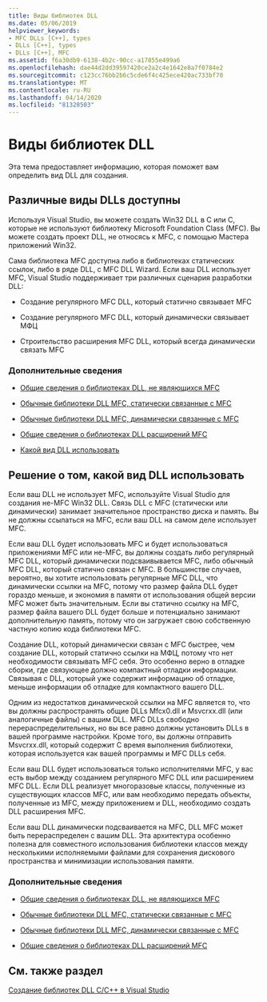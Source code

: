```yaml
---
title: Виды библиотек DLL
ms.date: 05/06/2019
helpviewer_keywords:
- MFC DLLs [C++], types
- DLLs [C++], types
- DLLs [C++], MFC
ms.assetid: f6a30db9-6138-4b2c-90cc-a17855e499a6
ms.openlocfilehash: dae44d2dd39597420ce2a2c4e1642e8a7f0784e2
ms.sourcegitcommit: c123cc76bb2b6c5cde6f4c425ece420ac733bf70
ms.translationtype: MT
ms.contentlocale: ru-RU
ms.lasthandoff: 04/14/2020
ms.locfileid: "81328503"
---
```

# <a name="kinds-of-dlls"></a>Виды библиотек DLL

Эта тема предоставляет информацию, которая поможет вам определить вид DLL для создания.

## <a name="different-kinds-of-dlls-available"></a><a name="_core_the_different_kinds_of_dlls_available_with_visual_c.2b2b"></a>Различные виды DLLs доступны

Используя Visual Studio, вы можете создать Win32 DLL в C или C, которые не используют библиотеку Microsoft Foundation Class (MFC). Вы можете создать проект DLL, не относясь к MFC, с помощью Мастера приложений Win32.

Сама библиотека MFC доступна либо в библиотеках статических ссылок, либо в ряде DLL, с MFC DLL Wizard. Если ваш DLL использует MFC, Visual Studio поддерживает три различных сценария разработки DLL:

- Создание регулярного MFC DLL, который статично связывает MFC

- Создание регулярного MFC DLL, который динамически связывает МФЦ

- Строительство расширения MFC DLL, который всегда динамически связать MFC

### <a name="what-do-you-want-to-know-more-about"></a>Дополнительные сведения

- [Общие сведения о библиотеках DLL, не являющихся MFC](non-mfc-dlls-overview.md)

- [Обычные библиотеки DLL MFC, статически связанные с MFC](regular-dlls-statically-linked-to-mfc.md)

- [Обычные библиотеки DLL MFC, динамически связанные с MFC](regular-dlls-dynamically-linked-to-mfc.md)

- [Общие сведения о библиотеках DLL расширений MFC](extension-dlls-overview.md)

- [Какой вид DLL использовать](#_core_which_kind_of_dll_to_use)

## <a name="deciding-which-kind-of-dll-to-use"></a><a name="_core_which_kind_of_dll_to_use"></a>Решение о том, какой вид DLL использовать

Если ваш DLL не использует MFC, используйте Visual Studio для создания не-MFC Win32 DLL. Связь DLL с MFC (статически или динамически) занимает значительное пространство диска и память. Вы не должны ссылаться на MFC, если ваш DLL на самом деле использует MFC.

Если ваш DLL будет использовать MFC и будет использоваться приложениями MFC или не-MFC, вы должны создать либо регулярный MFC DLL, который динамически подсваивывается MFC, либо обычный MFC DLL, который статично связан с MFC. В большинстве случаев, вероятно, вы хотите использовать регулярные MFC DLL, что динамически ссылки на MFC, потому что размер файла DLL будет гораздо меньше, и экономия в памяти от использования общей версии MFC может быть значительным. Если вы статично ссылку на MFC, размер файла вашего DLL будет больше и потенциально занимают дополнительную память, потому что он загружает свою собственную частную копию кода библиотеки MFC.

Создание DLL, который динамически связан с MFC быстрее, чем создание DLL, который статично ссылки на МФЦ, потому что нет необходимости связывать MFC себя. Это особенно верно в отладке сборки, где связующее должно компактный отладки информации. Связывая с DLL, который уже содержит информацию об отладке, меньше информации об отладке для компактного вашего DLL.

Одним из недостатков динамической ссылки на MFC является то, что вы должны распространять общие DLLs Mfcx0.dll и Msvcrxx.dll (или аналогичные файлы) с вашим DLL. MFC DLLs свободно перераспределительных, но вы все равно должны установить DLLs в вашей программе настройки. Кроме того, вы должны отправить Msvcrxx.dll, который содержит C время выполнения библиотеки, которая используется как вашей программы и MFC DLLs себя.

Если ваш DLL будет использоваться только исполнителями MFC, у вас есть выбор между созданием регулярного MFC DLL или расширением MFC DLL. Если DLL реализует многоразовые классы, полученные из существующих классов MFC, или вам необходимо передать объекты, полученные из MFC, между приложением и DLL, необходимо создать DLL расширения MFC.

Если ваш DLL динамически подсваивается на MFC, DLL MFC может быть перераспределен с вашим DLL. Эта архитектура особенно полезна для совместного использования библиотеки классов между несколькими исполняемыми файлами для сохранения дискового пространства и минимизации использования памяти.

### <a name="what-do-you-want-to-know-more-about"></a>Дополнительные сведения

- [Общие сведения о библиотеках DLL, не являющихся MFC](non-mfc-dlls-overview.md)

- [Обычные библиотеки DLL MFC, статически связанные с MFC](regular-dlls-statically-linked-to-mfc.md)

- [Обычные библиотеки DLL MFC, динамически связанные с MFC](regular-dlls-dynamically-linked-to-mfc.md)

- [Общие сведения о библиотеках DLL расширений MFC](extension-dlls-overview.md)

## <a name="see-also"></a>См. также раздел

[Создание библиотек DLL C/C++ в Visual Studio](dlls-in-visual-cpp.md)
